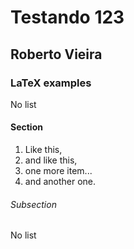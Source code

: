 # Testando 123
## Roberto Vieira

### LaTeX examples

No list

#### Section

1. Like this,
1. and like this,
1. one more item...
1. and another one.


###### Subsection

No list

